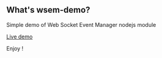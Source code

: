## What's wsem-demo?

  Simple demo of Web Socket Event Manager nodejs module

  [Live demo](http://wsem-openhoat.rhcloud.com/)

Enjoy !
